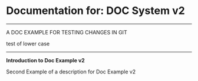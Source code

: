 # Documentation for: DOC System v2

---

A DOC EXAMPLE FOR TESTING CHANGES IN GIT

test of lower case 

---

**Introduction to Doc Example v2**
 
Second Example of a description for Doc Example v2
